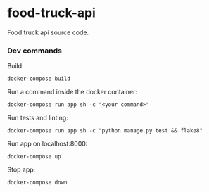 # food-truck-api
Food truck api source code.

### Dev commands

Build:
```
docker-compose build
```

Run a command inside the docker container:
```
docker-compose run app sh -c "<your command>"
```

Run tests and linting:
```
docker-compose run app sh -c "python manage.py test && flake8"
```

Run app on localhost:8000:
```
docker-compose up
```

Stop app:
```
docker-compose down
```

